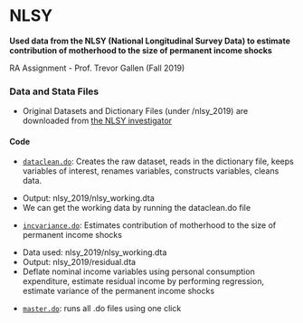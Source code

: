 # NLSY

**Used data from the NLSY (National Longitudinal Survey Data) to estimate contribution of motherhood to the size of permanent income shocks**

RA Assignment - Prof. Trevor Gallen (Fall 2019)

### Data and Stata Files
-  Original Datasets and Dictionary Files (under /nlsy_2019) are downloaded from [the NLSY investigator](https://www.nlsinfo.org/investigator/pages/search.jsp?s=NLSY79)

#### Code
* [`dataclean.do`](https://github.com/debasmita-das-econ/NLSY/blob/main/dataclean.do): Creates the raw dataset, reads in the dictionary file, keeps variables of interest, renames variables, constructs variables, cleans data.
-  Output: nlsy_2019/nlsy_working.dta
-  We can get the working data by running the dataclean.do file

* [`incvariance.do`](https://github.com/debasmita-das-econ/NLSY/blob/main/incvariance.do): Estimates contribution of motherhood to the size of permanent income shocks
- Data used: nlsy_2019/nlsy_working.dta 
- Output: nlsy_2019/residual.dta
- Deflate nominal income variables using personal consumption expenditure, estimate residual income by performing regression, estimate variance of the permanent income shocks  

* [`master.do`](https://github.com/debasmita-das-econ/NLSY/blob/main/master.do): runs all .do files using one click
